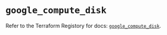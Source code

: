 # `google_compute_disk`

Refer to the Terraform Registory for docs: [`google_compute_disk`](https://registry.terraform.io/providers/hashicorp/google-beta/4.82.0/docs/resources/google_compute_disk).
